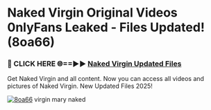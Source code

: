 # Naked Virgin Original Videos 0nlyFans Leaked - Files Updated! (8oa66)

<h3>🔴 CLICK HERE 🌐==►► <a href="https://tinyurl.com/yckcrads" rel="nofollow">Naked Virgin Updated Files</a></h3>

Get Naked Virgin and all content. Now you can access all videos and pictures of Naked Virgin. New Updated Files 2025!

[![8oa66](https://i.imgur.com/hpKpOFt.gif)](https://tinyurl.com/yckcrads)
virgin mary naked
